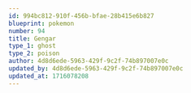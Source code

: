 ```yaml
---
id: 994bc812-910f-456b-bfae-28b415e6b827
blueprint: pokemon
number: 94
title: Gengar
type_1: ghost
type_2: poison
author: 4d8d6ede-5963-429f-9c2f-74b897007e0c
updated_by: 4d8d6ede-5963-429f-9c2f-74b897007e0c
updated_at: 1716078208
---
```

